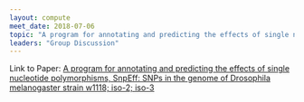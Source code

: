 ```yaml
---
layout: compute
meet_date: 2018-07-06
topic: "A program for annotating and predicting the effects of single nucleotide polymorphisms, SnpEff: SNPs in the genome of Drosophila melanogaster strain w1118; iso-2; iso-3"
leaders: "Group Discussion"
---
```


Link to Paper: [A program for annotating and predicting the effects of single nucleotide polymorphisms, SnpEff: SNPs in the genome of Drosophila melanogaster strain w1118; iso-2; iso-3](http://snpeff.sourceforge.net/SnpEff_paper.pdf)
